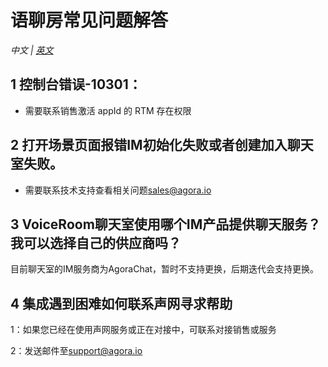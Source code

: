 # 语聊房常见问题解答

*中文 | [英文](VoiceRoomFAQ.md)*

## 1 控制台错误-10301：

- 需要联系销售激活 appId 的 RTM 存在权限


## 2 打开场景页面报错IM初始化失败或者创建加入聊天室失败。

- 需要联系技术支持查看相关问题[sales@agora.io](mailto:sales@agora.io)


## 3 VoiceRoom聊天室使用哪个IM产品提供聊天服务？ 我可以选择自己的供应商吗？

目前聊天室的IM服务商为AgoraChat，暂时不支持更换，后期迭代会支持更换。


## 4 集成遇到困难如何联系声网寻求帮助

1：如果您已经在使用声网服务或正在对接中，可联系对接销售或服务

2：发送邮件至[support@agora.io](mailto:support@agora.io)
